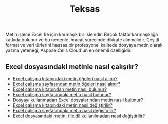﻿---
title: Teksas
second_title: Aspose.Cells Cloud Documen
type: docs
url: /tr/text/
aliases: [/working-with-text/]
keywords: Get, find, and replace text from Microsoft Excel (XLS, XLSX, XLSM, XLSB) and Open Document Spreadsheet (ODS) files
description: Aspose.Cells Cloud REST API, Excel dosyalarından metin almayı, bulmayı ve değiştirmeyi destekler. SDK çeşitli geliştirme dillerini destekler. Bunlar arasında Android, C#, Go, Java, NodeJS, Perl, PHP, Python, Ruby ve Swift bulunur
weight: 34
---
Metin işlemi Excel fie için karmaşık bir işlemdir. Birçok faktör karmaşıklığa katkıda bulunur ve bu nedenle ihracat sürecinde dikkate alınmalıdır. Çeşitli format ve veri türlerini hassas bir profesyonel kalitede dosyaya metin olarak yazma yeteneği, Aspose.Cells Cloud'un en önemli özelliğidir.

## Excel dosyasındaki metinle nasıl çalışılır?

- [Excel çalışma kitabındaki metin öğeleri nasıl alınır?](/cells/tr/workbook/get-text-items/)
- [Excel çalışma sayfasından metin öğeleri nasıl alınır?](/cells/tr/worksheets/get-text-items/)
- [Excel çalışma kitabından metin nasıl bulunur?](/cells/tr/workbook/find-text/)
- [Excel çalışma sayfasındaki metin nasıl bulunur?](/cells/tr/worksheets/find-text/)
- [Dosyayı kullanmadan Excel dosyalarından metin nasıl bulunur?](/cells/tr/search/)
- [Excel çalışma kitabındaki metin nasıl değiştirilir?](/cells/tr/workbook/replace-text/)
- [Excel çalışma sayfasındaki metin nasıl değiştirilir?](/cells/tr/worksheets/replace-text/)
- [Excel dosyasındaki metin, file.dll kullanılmadan nasıl değiştirilir?](/cells/tr/replace/)
